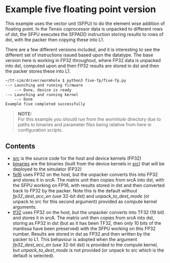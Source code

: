 # Example five floating point version

This example uses the vector unit (SFPU) to do the element wise addition of floating point. In the Tensix coprocessor data is unpacked to different rows of dst, the SFPU executes the SFPADD instruction storing results to rows of dst, with the packer then copying these into L1.

There are a few different versions included, and it is interesting to see the different set of instructions issued based upon the datatype. The base version here is working in FP32 throughout, where FP32 data is unpacked into dst, computed upon and then FP32 results are stored in dst and then the packer stores these into L1.

```bash
~/tt-sim/driver/wormhole $ python3 five-fp/five-fp.py
--> Launching and running firmware
    --> Done, device is ready
--> Launching and running kernel
    --> Done
Example five completed successfully
```

>**NOTE:**  
> For this example you should run from the _wormhole_ directory due to paths to binaries and parameter files being relative from here in configuration scripts.

## Contents

* [src](src) is the source code for the host and device kernels (FP32)
* [binaries](binaries) are the binaries (built from the device kernels in [src](src)) that will be deployed to the simulator (FP32)
* [fp16](fp16) uses FP32 on the host, but the unpacker converts this into FP32 and stores it in srcA. The matrix unit then copies from srcA into dst, with the SFPU working on FP16, with results stored in dst and then converted back to FP32 by the packer. Note this is the default without _fp32_dest_acc_en_ (use 32-bit dst) and _unpack_to_dest_mode_ (or unpack to src for this second argument) provided as compute kernel arguments.
* [tf32](tf32) uses FP32 on the host, but the unpacker converts into TF32 (19 bit) and stores it in srcA. The matrix unit then copies from srcA into dst, storing as FP32 in dst (but as it has been TF32, then only 10 bits of the mantissa have been preserved) with the SFPU working on this FP32 number. Results are stored in dst as FP32 and then written by the packer to L1. This behaviour is adopted when the argument _fp32_dest_acc_en_ (use 32-bit dst) is provided to the compute kernel, but _unpack_to_dest_mode_ is not provided (or unpack to src which is the default is selected).
